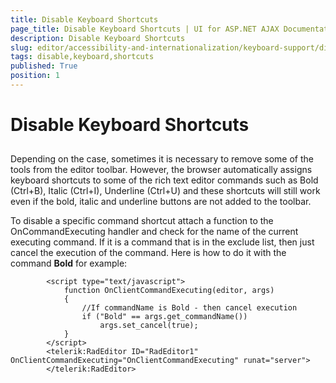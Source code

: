```yaml
---
title: Disable Keyboard Shortcuts
page_title: Disable Keyboard Shortcuts | UI for ASP.NET AJAX Documentation
description: Disable Keyboard Shortcuts
slug: editor/accessibility-and-internationalization/keyboard-support/disable-keyboard-shortcuts
tags: disable,keyboard,shortcuts
published: True
position: 1
---
```


# Disable Keyboard Shortcuts



## 

Depending on the case, sometimes it is necessary to remove some of the tools from the editor toolbar. However, the browser automatically assigns keyboard shortcuts to some of the rich text editor commands such as Bold (Ctrl+B), Italic (Ctrl+I), Underline (Ctrl+U) and these shortcuts will still work even if the bold, italic and underline buttons are not added to the toolbar.

To disable a specific command shortcut attach a function to the OnCommandExecuting handler and check for the name of the current executing command. If it is a command that is in the exclude list, then just cancel the execution of the command. Here is how to do it with the command __Bold__ for example:

````ASPNET
	    <script type="text/javascript">
	        function OnClientCommandExecuting(editor, args)
	        {
	            //If commandName is Bold - then cancel execution
	            if ("Bold" == args.get_commandName()) 
	                args.set_cancel(true);
	        }
	    </script>
	    <telerik:RadEditor ID="RadEditor1" OnClientCommandExecuting="OnClientCommandExecuting" runat="server">
	    </telerik:RadEditor>
````


